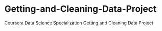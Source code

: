 # Getting-and-Cleaning-Data-Project
Coursera Data Science Specialization Getting and Cleaning Data Project
